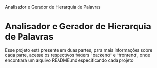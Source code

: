  Analisador e Gerador  de Hierarquia de Palavras

Analisador e Gerador de Hierarquia de Palavras
====================================

Esse projeto está presente em duas partes, para mais informações sobre cada parte, acesse os respectivos folders "backend" e "frontend", onde encontrará um arquivo README.md
especificando cada projeto 

